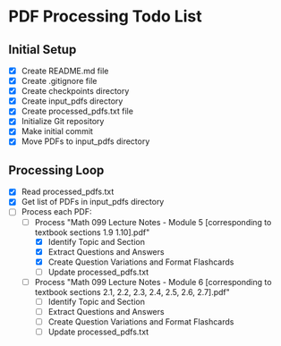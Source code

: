 # PDF Processing Todo List

## Initial Setup
- [x] Create README.md file
- [x] Create .gitignore file
- [x] Create checkpoints directory
- [x] Create input_pdfs directory
- [x] Create processed_pdfs.txt file
- [x] Initialize Git repository
- [x] Make initial commit
- [x] Move PDFs to input_pdfs directory

## Processing Loop
- [x] Read processed_pdfs.txt
- [x] Get list of PDFs in input_pdfs directory
- [ ] Process each PDF:
  - [ ] Process "Math 099 Lecture Notes - Module 5 [corresponding to textbook sections 1.9  1.10].pdf"
    - [x] Identify Topic and Section
    - [x] Extract Questions and Answers
    - [x] Create Question Variations and Format Flashcards
    - [ ] Update processed_pdfs.txt
  - [ ] Process "Math 099 Lecture Notes - Module 6 [corresponding to textbook sections 2.1, 2.2, 2.3, 2.4, 2.5, 2.6, 2.7].pdf"
    - [ ] Identify Topic and Section
    - [ ] Extract Questions and Answers
    - [ ] Create Question Variations and Format Flashcards
    - [ ] Update processed_pdfs.txt
